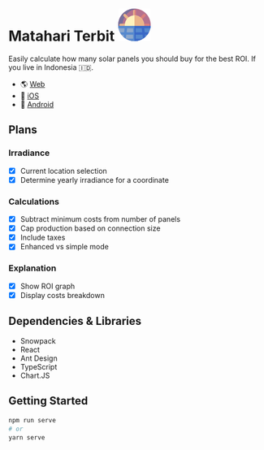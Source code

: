 # Matahari Terbit ![image](src/assets/icons/logo-sunrise.svg)

Easily calculate how many solar panels you should buy for the best ROI. If you live in Indonesia 🇮🇩.

 * 🌎 [Web](https://matahariterbit.web.app/)
 * 🍏 [iOS](https://apps.apple.com/id/app/solar-calculator-indonesia/id1618024702)
 * 🤖 [Android](https://play.google.com/store/apps/details?id=com.sjappelodorus.MatahariTerbit)

## Plans

### Irradiance
 - [X] Current location selection
 - [X] Determine yearly irradiance for a coordinate

### Calculations
 - [X] Subtract minimum costs from number of panels
 - [x] Cap production based on connection size
 - [x] Include taxes
 - [x] Enhanced vs simple mode

### Explanation
 - [x] Show ROI graph
 - [x] Display costs breakdown

## Dependencies & Libraries
- Snowpack
- React
- Ant Design
- TypeScript
- Chart.JS

## Getting Started

```bash
npm run serve
# or
yarn serve
```
